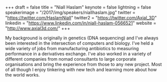 +++
draft = false
title = "Niall Haslam"
keynote = false
lightning = false
speakerimage = "/2017/img/speakers/niallhaslam.jpg"
twitter = "https://twitter.com/HaslamNiall"
twitter2 = "https://twitter.com/Axial_3D"
linkedin = "https://www.linkedin.com/in/niall-haslam-0566521"
website = "http://www.axial3d.com/"
+++

My background is originally in genetics (DNA sequencing) and I've always been interested in the intersection of computers and biology. I've held a wide variety of jobs from manufacturing antibiotics to measuring performance in a derivatives exchange. I've also worked in a variety of different companies from nomad consultants to large corporate organisations and bring the experience from those to any new project. Most of all though I enjoy tinkering with new tech and learning more about how the world works.